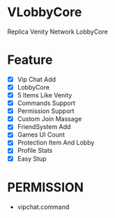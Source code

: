 # VLobbyCore
Replica Venity Network LobbyCore

# Feature
- [X] Vip Chat Add
- [X] LobbyCore
- [X] 5 Items Like Venity
- [X] Commands Support
- [X] Permission Support
- [X] Custom Join Massage
- [X] FriendSystem Add
- [X] Games UI Count
- [X] Protection Item And Lobby
- [X] Profile Stats
- [X] Easy Stup

# PERMISSION
- vipchat.command
